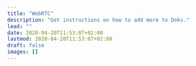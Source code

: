 ```yaml
---
title: "WebRTC"
description: "Get instructions on how to add more to Doks."
lead: ""
date: 2020-04-20T11:53:07+02:00
lastmod: 2020-04-20T11:53:07+02:00
draft: false
images: []
---
```

